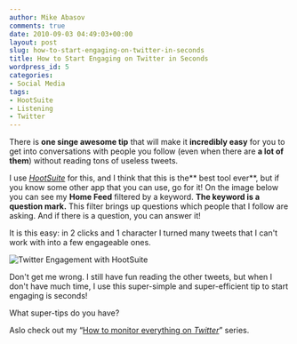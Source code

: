```yaml
---
author: Mike Abasov
comments: true
date: 2010-09-03 04:49:03+00:00
layout: post
slug: how-to-start-engaging-on-twitter-in-seconds
title: How to Start Engaging on Twitter in Seconds
wordpress_id: 5
categories:
- Social Media
tags:
- HootSuite
- Listening
- Twitter
---
```


There is **one singe awesome tip** that will make it **incredibly easy** for you to get into conversations with people you follow (even when there are **a lot of them**) without reading tons of useless tweets.

I use _[HootSuite](http://hootsuite.com)_ for this, and I think that this is the** best tool ever**, but if you know some other app that you can use, go for it! On the image below you can see my **Home Feed** filtered by a keyword. **The keyword is a question mark.** This filter brings up questions which people that I follow are asking. And if there is a question, you can answer it!

It is this easy: in 2 clicks and 1 character I turned many tweets that I can't work with into a few engageable ones.


![Twitter Engagement with HootSuite](http://marketingbeforefunding.com/wp-content/uploads/2012/06/tumblr_l86lz70teA1qa9j4k.png)


Don't get me wrong. I still have fun reading the other tweets, but when I don't have much time, I use this super-simple and super-efficient tip to start engaging is seconds!

What super-tips do you have?

Aslo check out my “[How to monitor everything on _Twitter_](http://marketingbeforefunding.com/2010/09/05/how-to-monitor-everything-on-twitter/)” series.
